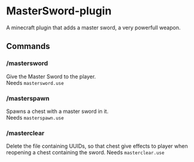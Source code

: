 # MasterSword-plugin
A minecraft plugin that adds a master sword, a very powerfull weapon.


## Commands

### /mastersword  
  Give the Master Sword to the player.  
  Needs `mastersword.use`
  
### /masterspawn
  Spawns a chest with a master sword in it.  
  Needs `masterspawn.use`  
 
### /masterclear
  Delete the file containing UUIDs, so that chest give effects to player when reopening a chest containing the sword.
  Needs `masterclear.use`

